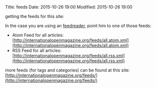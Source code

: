 Title: feeds
Date: 2015-10-26 19:00
Modified: 2015-10-26 19:00


getting the feeds for this site:

In the case you are using an [feedreader](https://en.wikipedia.org/wiki/News_aggregator), point him to one of those feeds:

  * Atom Feed for all articles: [http://internationalopenmagazine.org/feeds/all.atom.xml](http://internationalopenmagazine.org/feeds/all.atom.xml) 
  * RSS Feed for all articles: [http://internationalopenmagazine.org/feeds/all.rss.xml](http://internationalopenmagazine.org/feeds/all.rss.xml)
  
  
more feeds (for tags and categories) can be found at this site: [http://internationalopenmagazine.org/feeds/](http://internationalopenmagazine.org/feeds/)


